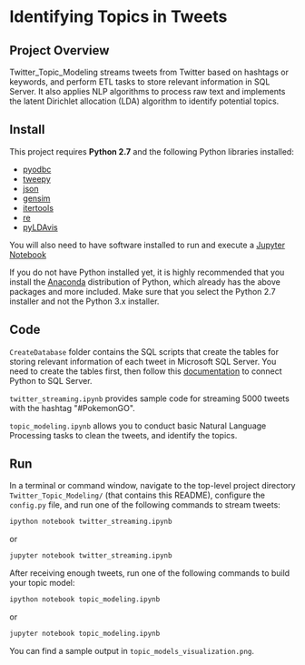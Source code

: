 # Identifying Topics in Tweets

## Project Overview

Twitter_Topic_Modeling streams tweets from Twitter based on hashtags or keywords, and perform ETL tasks to store relevant information in SQL Server. It also applies NLP algorithms to process raw text and implements the latent Dirichlet allocation (LDA) algorithm to identify potential topics.


## Install

This project requires **Python 2.7** and the following Python libraries installed:

- [pyodbc](https://mkleehammer.github.io/pyodbc/)
- [tweepy](http://tweepy.readthedocs.io/en/v3.5.0/)
- [json](https://docs.python.org/2/library/json.html)
- [gensim](https://radimrehurek.com/gensim/)
- [itertools](https://docs.python.org/2/library/itertools.html)
- [re](https://docs.python.org/2/library/re.html)
- [pyLDAvis](https://pyldavis.readthedocs.io/en/latest/)

You will also need to have software installed to run and execute a [Jupyter Notebook](http://ipython.org/notebook.html)

If you do not have Python installed yet, it is highly recommended that you install the [Anaconda](http://continuum.io/downloads) distribution of Python, which already has the above packages and more included. Make sure that you select the Python 2.7 installer and not the Python 3.x installer.

## Code

`CreateDatabase` folder contains the SQL scripts that create the tables for storing relevant information of each tweet in Microsoft SQL Server.  You need to create the tables first, then follow this [documentation](https://github.com/mkleehammer/pyodbc/wiki) to connect Python to SQL Server. 

`twitter_streaming.ipynb` provides sample code for streaming 5000 tweets with the hashtag "#PokemonGO".

`topic_modeling.ipynb` allows you to conduct basic Natural Language Processing tasks to clean the tweets, and identify the topics.

## Run

In a terminal or command window, navigate to the top-level project directory `Twitter_Topic_Modeling/` (that contains this README), configure the `config.py` file, and run one of the following commands to stream tweets:

```bash
ipython notebook twitter_streaming.ipynb
```  
or
```bash
jupyter notebook twitter_streaming.ipynb
```

After receiving enough tweets, run one of the following commands to build your topic model:

```bash
ipython notebook topic_modeling.ipynb
```  
or
```bash
jupyter notebook topic_modeling.ipynb
```

You can find a sample output in `topic_models_visualization.png`.

